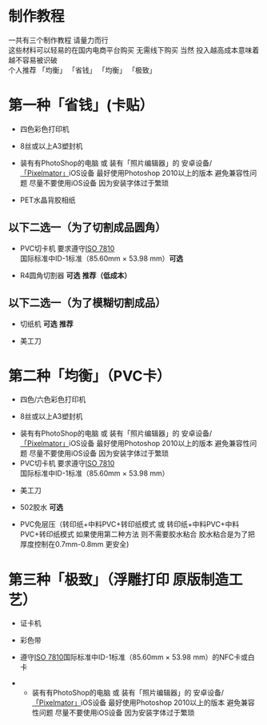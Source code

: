 # 制作教程
一共有三个制作教程 请量力而行  
这些材料可以轻易的在国内电商平台购买 无需线下购买
当然 投入越高成本意味着越不容易被识破  
个人推荐 「均衡」
「省钱」
「均衡」
「极致」  


# 第一种「省钱」(卡贴）

* 四色彩色打印机  
- 8丝或以上A3塑封机 
* 装有有PhotoShop的电脑 或 装有「照片编辑器」的 安卓设备/[「Pixelmator」](https://apps.apple.com/us/app/pixelmator/id924695435)iOS设备 最好使用Photoshop 2010以上的版本 避免兼容性问题 尽量不要使用iOS设备 因为安装字体过于繁琐
- PET水晶背胶相纸  

## 以下二选一（为了切割成品圆角）
* PVC切卡机 要求遵守[ISO 7810](https://zh.wikipedia.org/wiki/ISO_7810)国际标准中ID-1标准（85.60mm × 53.98 mm）**可选**  
- R4圆角切割器 **可选**  **推荐（低成本）**  

## 以下二选一（为了模糊切割成品）
* 切纸机 **可选** **推荐**
- 美工刀  

# 第二种「均衡」（PVC卡）
* 四色/六色彩色打印机  
- 8丝或以上A3塑封机
* 装有有PhotoShop的电脑 或 装有「照片编辑器」的 安卓设备/[「Pixelmator」](https://apps.apple.com/us/app/pixelmator/id924695435)iOS设备 最好使用Photoshop 2010以上的版本 避免兼容性问题 尽量不要使用iOS设备 因为安装字体过于繁琐
* PVC切卡机 要求遵守[ISO 7810](https://zh.wikipedia.org/wiki/ISO_7810)国际标准中ID-1标准（85.60mm × 53.98 mm）
- 美工刀
* 502胶水 **可选** 
- PVC免层压（转印纸+中料PVC+转印纸模式 或 转印纸+中料PVC+中料PVC+转印纸模式 如果使用第二种方法 则不需要胶水粘合 胶水粘合是为了把厚度控制在0.7mm-0.8mm 更安全)  

# 第三种「极致」（浮雕打印 原版制造工艺）
* 证卡机
- 彩色带
* 遵守[ISO 7810](https://zh.wikipedia.org/wiki/ISO_7810)国际标准中ID-1标准（85.60mm × 53.98 mm）的NFC卡或白卡
- * 装有有PhotoShop的电脑 或 装有「照片编辑器」的 安卓设备/[「Pixelmator」](https://apps.apple.com/us/app/pixelmator/id924695435)iOS设备 最好使用Photoshop 2010以上的版本 避免兼容性问题 尽量不要使用iOS设备 因为安装字体过于繁琐

